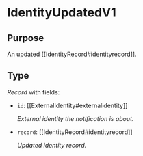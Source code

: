 # IdentityUpdatedV1

## Purpose

<!-- --8<-- [start:purpose] -->
An updated [[IdentityRecord#identityrecord]].
<!-- --8<-- [end:purpose] -->

## Type

<!-- --8<-- [start:type] -->
<div class="type" markdown>

*Record* with fields:

- `id`: [[ExternalIdentity#externalidentity]]

  *External identity the notification is about.*

- `record`: [[IdentityRecord#identityrecord]]

  *Updated identity record.*

</div>
<!-- --8<-- [end:type] -->
